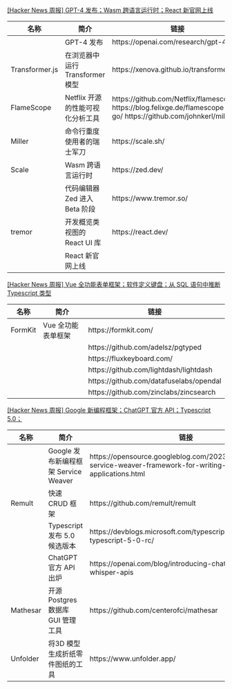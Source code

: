 [[Hacker News 周报] GPT-4 发布；Wasm 跨语言运行时；React
新官网上线](https://www.bilibili.com/video/BV1p84y1w7n6)
<table>
  <theader>
    <th>名称</th>
    <th>简介</th>
    <th>链接</th>
  </theader>
  <tbody>
    <tr>
      <td></td>
      <td>GPT-4 发布</td>
      <td>https://openai.com/research/gpt-4</td>
    </tr><tr>
      <td>Transformer.js</td>
      <td>在浏览器中运行 Transformer 模型</td>
      <td>https://xenova.github.io/transformers.js/</td>
    </tr><tr>
      <td>FlameScope</td>
      <td>Netflix 开源的性能可视化分析工具</td>
      <td>https://github.com/Netflix/flamescope
        https://blog.felixge.de/flamescope-for-go/
        https://github.com/johnkerl/miller</td>
    </tr><tr>
      <td>Miller</td>
      <td>命令行重度使用者的瑞士军刀</td>
      <td>https://scale.sh/</td>
    </tr><tr>
      <td>Scale</td>
      <td>Wasm 跨语言运行时</td>
      <td>https://zed.dev/</td>
    </tr><tr>
      <td></td>
      <td>代码编辑器 Zed 进入 Beta 阶段</td>
      <td>https://www.tremor.so/</td>
    </tr><tr>
      <td>tremor</td>
      <td>开发概览类视图的 React UI 库</td>
      <td>https://react.dev/</td>
    </tr><tr>
      <td></td>
      <td>React 新官网上线</td>
      <td></td>
    </tr>
  </tbody>
</table>

[[Hacker News 周报] Vue 全功能表单框架；软件定义键盘；从 SQL 语句中推断 Typescript
类型](https://www.bilibili.com/video/BV1mv4y1j7WB)
<table>
  <theader>
    <th>名称</th>
    <th>简介</th>
    <th>链接</th>
  </theader>
  <tbody>
    <tr>
      <td>FormKit</td>
      <td>Vue 全功能表单框架</td>
      <td>https://formkit.com/</td>
    </tr><tr>
      <td></td>
      <td></td>
      <td>https://github.com/adelsz/pgtyped</td>
    </tr><tr>
      <td></td>
      <td></td>
      <td>https://fluxkeyboard.com/</td>
    </tr><tr>
      <td></td>
      <td></td>
      <td>https://github.com/lightdash/lightdash</td>
    </tr><tr>
      <td></td>
      <td></td>
      <td>https://github.com/datafuselabs/opendal</td>
    </tr><tr>
      <td></td>
      <td></td>
      <td>https://github.com/zinclabs/zincsearch</td>
    </tr>
  </tbody>
</table>

[[Hacker News 周报] Google 新编程框架；ChatGPT 官方 API；Typescript
5.0；](https://www.bilibili.com/video/BV1xM41147Te)
<table>
  <theader>
    <th>名称</th>
    <th>简介</th>
    <th>链接</th>
  </theader>
  <tbody>
    <tr>
      <td></td>
      <td>Google 发布新编程框架 Service Weaver</td>
      <td>https://opensource.googleblog.com/2023/03/introducing-service-weaver-framework-for-writing-distributed-applications.html</td>
    </tr><tr>
      <td>Remult</td>
      <td>快速 CRUD 框架</td>
      <td>https://github.com/remult/remult</td>
    </tr><tr>
      <td></td>
      <td>Typescript 发布 5.0 候选版本</td>
      <td>https://devblogs.microsoft.com/typescript/announcing-typescript-5-0-rc/</td>
    </tr><tr>
      <td></td>
      <td>ChatGPT 官方 API 出炉</td>
      <td>https://openai.com/blog/introducing-chatgpt-and-whisper-apis</td>
    </tr><tr>
      <td>Mathesar</td>
      <td>开源 Postgres 数据库 GUI 管理工具</td>
      <td>https://github.com/centerofci/mathesar</td>
    </tr><tr>
      <td>Unfolder</td>
      <td>将3D 模型生成折纸零件图纸的工具</td>
      <td>https://www.unfolder.app/</td>
    </tr>
  </tbody>
</table>